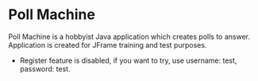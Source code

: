 Poll Machine
===========
Poll Machine is a hobbyist Java application which creates polls to answer. Application is created for JFrame training and test purposes.

- Register feature is disabled, if you want to try, use username: test, password: test.

